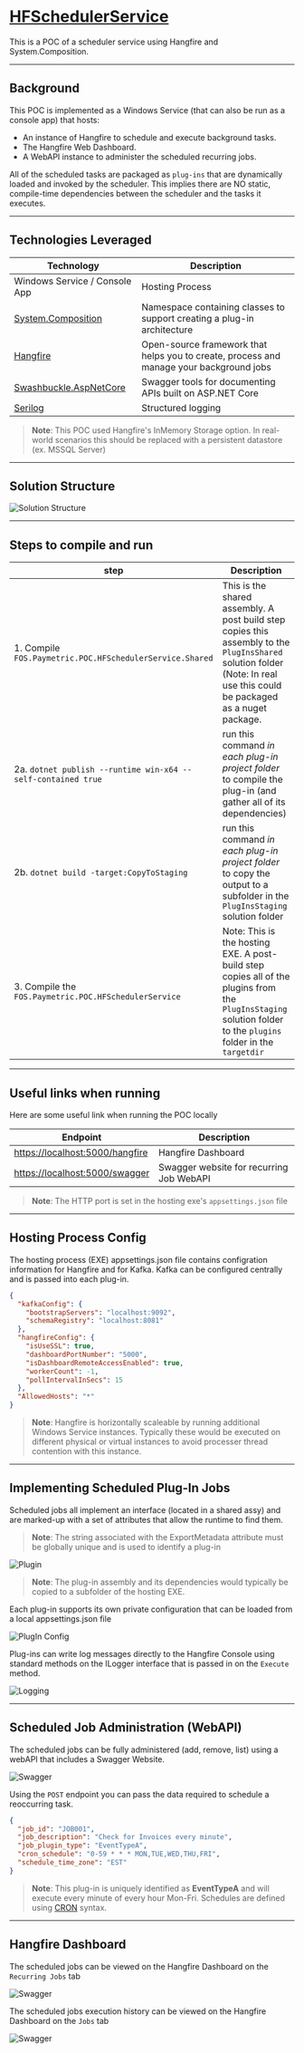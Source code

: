 # [HFSchedulerService](https://github.com/TomBruns/HFSchedulerService)

This is a POC of a scheduler service using Hangfire and System.Composition.

---
## Background

This POC is implemented as a Windows Service (that can also be run as a console app) that hosts:
* An instance of Hangfire to schedule and execute background tasks.
* The Hangfire Web Dashboard.
* A WebAPI instance to administer the scheduled recurring jobs.

All of the scheduled tasks are packaged as `plug-ins`  that are dynamically loaded and invoked by the scheduler.  This implies there are NO static, compile-time dependencies between the scheduler and the tasks it executes. 

---
## Technologies Leveraged

|Technology | Description |
|---- | ------------ |
| Windows Service / Console App  | Hosting Process |
| [System.Composition](https://docs.microsoft.com/en-us/dotnet/api/system.composition?view=dotnet-plat-ext-3.1)  | Namespace containing classes to support creating a plug-in architecture|
| [Hangfire](https://www.hangfire.io/) | Open-source framework that helps you to create, process and manage your background jobs |
| [Swashbuckle.AspNetCore](https://www.nuget.org/packages/Swashbuckle.AspNetCore/) | Swagger tools for documenting APIs built on ASP.NET Core |
| [Serilog](https://serilog.net/) | Structured logging |

> **Note**: This POC used Hangfire's InMemory Storage option.  In real-world scenarios this should be replaced with a persistent datastore (ex. MSSQL Server)

---
## Solution Structure

![Solution Structure](./images/solutionStructure2.jpg?raw=true)

---
## Steps to compile and run

| step | Description |
| ---- | ----------- |
| 1. Compile `FOS.Paymetric.POC.HFSchedulerService.Shared` |  This is the shared assembly.  A post build step copies this assembly to the `PlugInsShared` solution folder (Note: In real use this could be packaged as a nuget package. |
| 2a. `dotnet publish --runtime win-x64 --self-contained true` | run this command *in each plug-in project folder* to compile the plug-in (and gather all of its dependencies) |
| 2b. `dotnet build -target:CopyToStaging` | run this command *in each plug-in project folder* to copy the output to a subfolder in the `PlugInsStaging` solution folder |
| 3. Compile the `FOS.Paymetric.POC.HFSchedulerService` | Note: This is the hosting EXE.  A post-build step copies all of the plugins from the `PlugInsStaging` solution folder to the `plugins` folder in the `targetdir` |

---
## Useful links when running

Here are some useful link when running the POC locally

| Endpoint | Description |
|----------|------------|
| [https://localhost:5000/hangfire](https://localhost:5000/hangfire) | Hangfire Dashboard |
| [https://localhost:5000/swagger](https://localhost:5000/swagger)| Swagger website for recurring Job WebAPI   |

> **Note**: The HTTP port is set in the hosting exe's `appsettings.json` file 

---
## Hosting Process Config

The hosting process (EXE) appsettings.json file contains configration information for Hangfire and for Kafka.  Kafka can be configured centrally and is passed into each plug-in.

```json
{
  "kafkaConfig": {
    "bootstrapServers": "localhost:9092",
    "schemaRegistry": "localhost:8081"
  },
  "hangfireConfig": {
    "isUseSSL": true,
    "dashboardPortNumber": "5000",
    "isDashboardRemoteAccessEnabled": true,
    "workerCount": -1,
    "pollIntervalInSecs": 15
  },
  "AllowedHosts": "*"
}
```

> **Note**: Hangfire is horizontally scaleable by running additional Windows Service instances.  Typically these would be executed on different physical or virtual instances to avoid processer thread contention with this instance.

---
## Implementing Scheduled Plug-In Jobs

Scheduled jobs all implement an interface (located in a shared assy) and are marked-up with a set of attributes that allow the runtime to find them.

> **Note**: The string associated with the ExportMetadata attribute must be globally unique and is used to identify a plug-in 

![Plugin](./images/plugIn.jpg?raw=true)

> **Note**: The plug-in assembly and its dependencies would typically be copied to a subfolder of the hosting EXE.  

Each plug-in supports its own private configuration that can be loaded from a local  appsettings.json file

![PlugIn Config](./images/pluginConfig.jpg?raw=true)

Plug-ins can write log messages directly to the Hangfire Console using standard methods on the ILogger interface that is passed in on the `Execute` method.

![Logging](./images/logging.jpg?raw=true)

---
## Scheduled Job Administration (WebAPI)

The scheduled jobs can be fully administered (add, remove, list) using a webAPI that includes a Swagger Website.

![Swagger](./images/swagger.jpg?raw=true)

Using the `POST` endpoint you can pass the data required to schedule a reoccurring task.

```json
{
  "job_id": "JOB001",
  "job_description": "Check for Invoices every minute",
  "job_plugin_type": "EventTypeA",
  "cron_schedule": "0-59 * * * MON,TUE,WED,THU,FRI",
  "schedule_time_zone": "EST"
}
```
> **Note**: This plug-in is uniquely identified as **EventTypeA** and will execute every minute of every hour Mon-Fri.  Schedules are defined using [CRON](https://en.wikipedia.org/wiki/Cron#CRON_expression) syntax.

---
## Hangfire Dashboard

The scheduled jobs can be viewed on the Hangfire Dashboard on the `Recurring Jobs` tab

![Swagger](./images/hangfireRecurringJobs.jpg?raw=true)

The scheduled jobs execution history can be viewed on the Hangfire Dashboard on the `Jobs` tab

![Swagger](./images/hangfireJob.jpg?raw=true)

